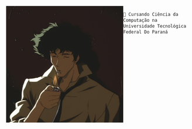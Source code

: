 


<img align="left" src="https://github.com/ThisIsRenan/ThisIsRenan/blob/main/image/spike.jpg" alt="spike de cowboy bebop" width="320" /> 

```
🏫 Cursando Ciência da Computação na Universidade Tecnológica Federal Do Paraná
```
